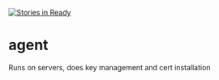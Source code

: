 [![Stories in Ready](https://badge.waffle.io/pki-io/agent.png?label=ready&title=Ready)](https://waffle.io/pki-io/agent)
# agent
Runs on servers, does key management and cert installation
